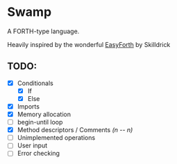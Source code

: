 # Swamp
A FORTH-type language.

Heavily inspired by the wonderful [EasyForth](https://skilldrick.github.io/easyforth/) by Skilldrick

## TODO:
- [X] Conditionals
    - [X] If
    - [X] Else
- [X] Imports
- [X] Memory allocation
- [ ] begin-until loop
- [X] Method descriptors / Comments *(n -- n)*
- [ ] Unimplemented operations
- [ ] User input
- [ ] Error checking

<!-- ## Other goals:
- [ ] Virtual machine
- [ ] VM compiler -->